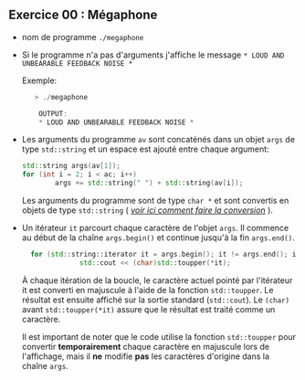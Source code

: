 ## Exercice 00 : Mégaphone

- nom de programme `./megaphone`


- Si le programme n'a pas d'arguments j'affiche le message `* LOUD AND UNBEARABLE FEEDBACK NOISE *`
    
    Exemple:
    ```c++
       > ./megaphone
  
        OUTPUT:
        * LOUD AND UNBEARABLE FEEDBACK NOISE *
    ```
  
- Les arguments du programme `av` sont concaténés dans un objet `args` de type `std::string` et un espace est ajouté entre chaque argument:

    ```c++
    std::string args(av[1]);  
    for (int i = 2; i < ac; i++)
	        args += std::string(" ") + std::string(av[i]);
    ```
  
    Les arguments du programme sont de type `char *` et sont convertis en objets de type `std::string` (
  [  _voir ici comment faire la conversion_](https://www.geeksforgeeks.org/convert-char-to-string-in-cpp/) ).


- Un itérateur `it` parcourt chaque caractère de l'objet `args`. Il commence au début de la chaîne `args.begin()` et continue jusqu'à la fin `args.end()`.

  ```c++
  	for (std::string::iterator it = args.begin(); it != args.end(); it++)
	            std::cout << (char)std::toupper(*it);
  ```

  À chaque itération de la boucle, le caractère actuel pointé par l'itérateur it est converti en majuscule à l'aide de la fonction `std::toupper`. Le résultat est ensuite affiché sur la sortie standard (`std::cout`). Le `(char)` avant `std::toupper(*it)` assure que le résultat est traité comme un caractère. 

   Il est important de noter que le code utilise la fonction `std::toupper` pour convertir **temporairement** chaque caractère en majuscule lors de l'affichage, mais il **ne** modifie **pas** les caractères d'origine dans la chaîne `args`.